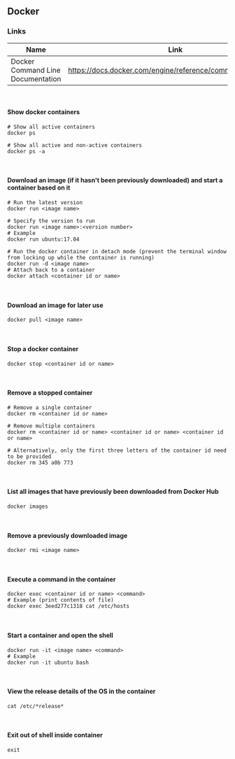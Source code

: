 ## Docker

### Links
| Name          | Link                                                            |
|---------------|-----------------------------------------------------------------|
| Docker Command Line Documentation | https://docs.docker.com/engine/reference/commandline/docker/ |

<br>

#### Show docker containers
```shell
# Show all active containers
docker ps

# Show all active and non-active containers
docker ps -a
```

<br>

#### Download an image (if it hasn't been previously downloaded) and start a container based on it
```shell
# Run the latest version
docker run <image name>

# Specify the version to run
docker run <image name>:<version number>
# Example
docker run ubuntu:17.04

# Run the docker container in detach mode (prevent the terminal window from locking up while the container is running)
docker run -d <image name>
# Attach back to a container
docker attach <container id or name>
```

<br>

#### Download an image for later use
```shell
docker pull <image name>
```

<br>

#### Stop a docker container
```shell
docker stop <container id or name>
```

<br>

#### Remove a stopped container
```shell
# Remove a single container
docker rm <container id or name>

# Remove multiple containers
docker rm <container id or name> <container id or name> <container id or name>

# Alternatively, only the first three letters of the container id need to be provided
docker rm 345 a0b 773
```

<br>

#### List all images that have previously been downloaded from Docker Hub
```shell
docker images
```

<br>

#### Remove a previously downloaded image
```shell
docker rmi <image name>
```

<br>

#### Execute a command in the container
```shell
docker exec <container id or name> <command>
# Example (print contents of file)
docker exec 3eed277c1318 cat /etc/hosts
```

<br>

#### Start a container and open the shell
```shell
docker run -it <image name> <command>
# Example
docker run -it ubuntu bash
```

<br>

#### View the release details of the OS in the container
```shell
cat /etc/*release*
```

<br>

#### Exit out of shell inside container
```shell
exit
```


